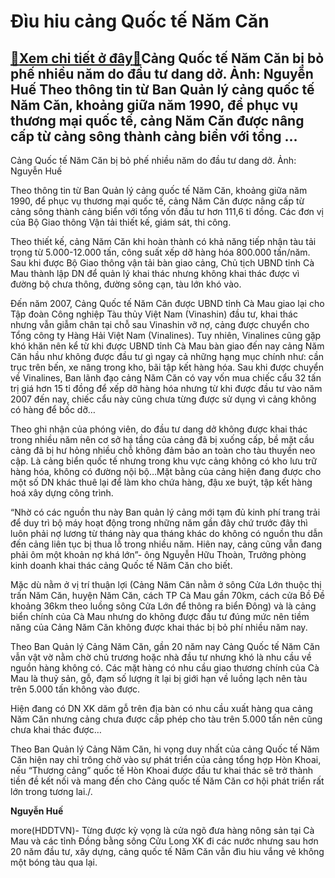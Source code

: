 Đìu hiu cảng Quốc tế Năm Căn
============================

[:gift:Xem chi tiết ở đây:gift:](https://hddtvn.com/diu-hiu-cang-quoc-te-nam-can/)Cảng Quốc tế Năm Căn bị bỏ phế nhiều năm do đầu tư dang dở. Ảnh: Nguyễn Huế Theo thông tin từ Ban Quản lý cảng quốc tế Năm Căn, khoảng giữa năm 1990, để phục vụ thương mại quốc tế, cảng Năm Căn được nâng cấp từ cảng sông thành cảng biển với tổng …
-------------------------------------------------------------------------------------------------------------------------------------------------------------------------------------------------------------------------------------------------------









Cảng Quốc tế Năm Căn bị bỏ phế nhiều năm do đầu tư dang dở. Ảnh: Nguyễn Huế


Theo thông tin từ Ban Quản lý cảng quốc tế Năm Căn, khoảng giữa năm 1990, để phục vụ thương mại quốc tế, cảng Năm Căn được nâng cấp từ cảng sông thành cảng biển với tổng vốn đầu tư hơn 111,6 tỉ đồng. Các đơn vị của Bộ Giao thông Vận tải thiết kế, giám sát, thi công.


 Theo thiết kế, cảng Năm Căn khi hoàn thành có khả năng tiếp nhận tàu tải trọng từ 5.000-12.000 tấn, công suất xếp dỡ hàng hóa 800.000 tấn/năm. Sau khi được Bộ Giao thông vận tải bàn giao cảng, Chủ tịch UBND tỉnh Cà Mau thành lập DN để quản lý khai thác nhưng không khai thác được vì đường bộ chưa thông, đường sông cạn, tàu lớn khó vào.


 Đến năm 2007, Cảng Quốc tế Năm Căn được UBND tỉnh Cà Mau giao lại cho Tập đoàn Công nghiệp Tàu thủy Việt Nam (Vinashin) đầu tư, khai thác nhưng vẫn giẫm chân tại chỗ sau Vinashin vỡ nợ, cảng được chuyển cho Tổng công ty Hàng Hải Việt Nam (Vinalines). Tuy nhiên, Vinalines cũng gặp khó khăn nên kể từ khi được UBND tỉnh Cà Mau bàn giao đến nay cảng Năm Căn hầu như không được đầu tư gì ngay cả những hạng mục chính như: cần trục trên bến, xe nâng trong kho, bãi tập kết hàng hóa. Sau khi được chuyển về Vinalines, Ban lãnh đạo cảng Năm Căn có vay vốn mua chiếc cẩu 32 tấn trị giá hơn 15 tỉ đồng để xếp dỡ hàng hóa nhưng từ khi được đầu tư vào năm 2007 đến nay, chiếc cẩu này cũng chưa từng được sử dụng vì cảng không có hàng để bốc dỡ…


 Theo ghi nhận của phóng viên, do đầu tư dang dở không được khai thác trong nhiều năm nên cơ sở hạ tầng của cảng đã bị xuống cấp, bề mặt cầu cảng đã bị hư hỏng nhiều chỗ không đảm bảo an toàn cho tàu thuyền neo cập. Là cảng biển quốc tế nhưng trong khu vực cảng không có kho lưu trữ hàng hóa, không có đường nội bộ…Mặt bằng của cảng hiện đang được cho một số DN khác thuê lại để làm kho chứa hàng, đậu xe buýt, tập kết hàng hoá xây dựng công trình.


“Nhờ có các nguồn thu này Ban quản lý cảng mới tạm đủ kinh phí trang trải để duy trì bộ máy hoạt động trong những năm gần đây chứ trước đây thì luôn phải nợ lương từ tháng này qua tháng khác do không có nguồn thu dẫn đến cảng liên tục bị thua lỗ trong nhiều năm. Hiên nay, cảng cũng vẫn đang phải ôm một khoản nợ khá lớn”- ông Nguyễn Hữu Thoàn, Trưởng phòng kinh doanh khai thác cảng Quốc tế Năm Căn cho biết.


 Mặc dù nằm ở vị trí thuận lợi (Cảng Năm Căn nằm ở sông Cửa Lớn thuộc thị trấn Năm Căn, huyện Năm Căn, cách TP Cà Mau gần 70km, cách cửa Bồ Đề khoảng 36km theo luồng sông Cửa Lớn để thông ra biển Đông) và là cảng biển chính của Cà Mau nhưng do không được đầu tư đúng mức nên tiềm năng của Cảng Năm Căn không được khai thác bị bỏ phí nhiều năm nay.


Theo Ban Quản lý Cảng Năm Căn, gần 20 năm nay Cảng Quốc tế Năm Căn vẫn vật vờ nằm chờ chủ trương hoặc nhà đầu tư nhưng khó là nhu cầu về nguồn hàng không có. Các mặt hàng có nhu cầu giao thương chính của Cà Mau là thuỷ sản, gỗ, đạm số lượng ít lại bị giới hạn về luồng lạch nên tàu trên 5.000 tấn không vào được.


Hiện đang có DN XK dăm gỗ trên địa bàn có nhu cầu xuất hàng qua cảng Năm Căn nhưng cảng chưa được cấp phép cho tàu trên 5.000 tấn nên cũng chưa khai thác được…


Theo Ban Quản lý Cảng Năm Căn, hi vọng duy nhất của cảng Quốc tế Năm Căn hiện nay chỉ trông chờ vào sự phát triển của cảng tổng hợp Hòn Khoai, nếu “Thương cảng” quốc tế Hòn Khoai được đầu tư khai thác sẽ trở thành tiền đề kết nối và mang đến cho Cảng quốc tế Năm Căn cơ hội phát triển rất lớn trong tương lai./.




**Nguyễn Huế**



more(HDDTVN)- Từng được kỳ vọng là cửa ngõ đưa hàng nông sản tại Cà Mau và các tỉnh Đồng bằng sông Cửu Long XK đi các nước nhưng sau hơn 20 năm đầu tư, xây dựng, cảng quốc tế Năm Căn vẫn đìu hiu vắng vẻ không một bóng tàu qua lại.

